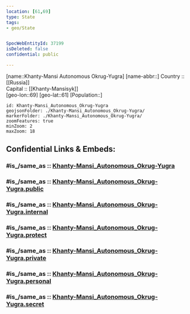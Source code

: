 ```yaml
---
location: [61,69] 
type: State
tags:
- geo/State


SpocWebEntityId: 37199
isDeleted: false
confidential: public

---
```

[name::Khanty-Mansi Autonomous Okrug-Yugra] 
[name-abbr::] 
Country :: [[Russia]]  
Capital :: [[Khanty-Mansisyk]]  
[geo-lon::69] 
[geo-lat::61] 
[Population::] 



```leaflet
id: Khanty-Mansi_Autonomous_Okrug-Yugra
geojsonFolder: ./Khanty-Mansi_Autonomous_Okrug-Yugra/
markerFolder: ./Khanty-Mansi_Autonomous_Okrug-Yugra/
zoomFeatures: true 
minZoom: 2 
maxZoom: 18
```


## Confidential Links & Embeds: 

### #is_/same_as :: [Khanty-Mansi_Autonomous_Okrug-Yugra](/_Standards/Earth/Continent/Asia/Asia~North/Asia~Ural/Khanty-Mansi_Autonomous_Okrug-Yugra.md) 

### #is_/same_as :: [Khanty-Mansi_Autonomous_Okrug-Yugra.public](/_public/Earth/Continent/Asia/Asia~North/Asia~Ural/Khanty-Mansi_Autonomous_Okrug-Yugra.public.md) 

### #is_/same_as :: [Khanty-Mansi_Autonomous_Okrug-Yugra.internal](/_internal/Earth/Continent/Asia/Asia~North/Asia~Ural/Khanty-Mansi_Autonomous_Okrug-Yugra.internal.md) 

### #is_/same_as :: [Khanty-Mansi_Autonomous_Okrug-Yugra.protect](/_protect/Earth/Continent/Asia/Asia~North/Asia~Ural/Khanty-Mansi_Autonomous_Okrug-Yugra.protect.md) 

### #is_/same_as :: [Khanty-Mansi_Autonomous_Okrug-Yugra.private](/_private/Earth/Continent/Asia/Asia~North/Asia~Ural/Khanty-Mansi_Autonomous_Okrug-Yugra.private.md) 

### #is_/same_as :: [Khanty-Mansi_Autonomous_Okrug-Yugra.personal](/_personal/Earth/Continent/Asia/Asia~North/Asia~Ural/Khanty-Mansi_Autonomous_Okrug-Yugra.personal.md) 

### #is_/same_as :: [Khanty-Mansi_Autonomous_Okrug-Yugra.secret](/_secret/Earth/Continent/Asia/Asia~North/Asia~Ural/Khanty-Mansi_Autonomous_Okrug-Yugra.secret.md)

